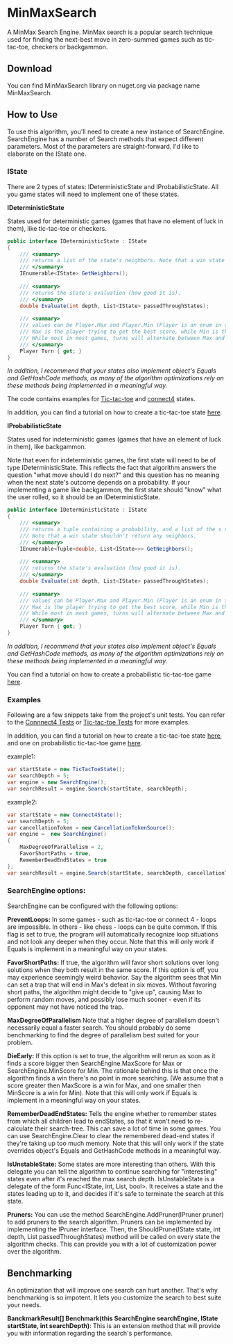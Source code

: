 # MinMaxSearch
A MinMax Search Engine.
MinMax search is a popular search technique used for finding the next-best move in zero-summed games such as tic-tac-toe, checkers or backgammon.

## Download
You can find MinMaxSearch library on nuget.org via package name MinMaxSearch.

## How to Use
To use this algorithm, you'll need to create a new instance of SearchEngine. 
SearchEngine has a number of Search methods that expect different parameters. Most of the parameters are straight-forward. I'd like to elaborate on the IState one.

### IState

There are 2 types of states: IDeterministicState and IProbabilisticState. All you game states will need to implement one of these states.

**IDeterministicState**

States used for deterministic games (games that have no element of luck in them), like tic-tac-toe or checkers.
```csharp
public interface IDeterministicState : IState
{
    /// <summary>
    /// returns a list of the state's neighbors. Note that a win state shouldn't return any neighbors.
    /// </summary>
    IEnumerable<IState> GetNeighbors();
	
    /// <summary>
    /// returns the state's evaluation (how good it is).
    /// </summary>
    double Evaluate(int depth, List<IState> passedThroughStates);
	
    /// <summary>
    /// values can be Player.Max and Player.Min (Player is an enum in the code). 
    /// Max is the player trying to get the best score, while Min is the player trying to get the worst score.
    /// While most in most games, turns will alternate between Max and Min, you can really implement any order you want.
    /// </summary>
    Player Turn { get; }
}
```

*In addition, I recommend that your states also implement object's Equals and GetHashCode methods, as many of the algorithm optimizations rely on these methods being implemented in a meaningful way.*

The code contains examples for [Tic-tac-toe](TicTacToeTests/TicTacToeState.cs) and [connect4](Connect4Tests/Connect4State.cs) states.

In addition, you can find a tutorial on how to create a tic-tac-toe state [here](https://github.com/ZviRosenfeld/MinMaxSearch/wiki/Tic-Tac-Toe-Tutorial).

**IProbabilisticState**

States used for indeterministic games (games that have an element of luck in them), like backgammon.

Note that even for indeterministic games, the first state will need to be of type IDeterministicState. 
This reflects the fact that algorithm answers the question "what move should I do next?" and this question has no meaning when the next state's outcome depends on a probability.
If your implementing a game like backgammon, the first state should "know" what the user rolled, so it should be an IDeterministicState.
```csharp
public interface IDeterministicState : IState
{
    /// <summary>
    /// returns a tuple containing a probability, and a list of the s neighbors for that probability
    /// Note that a win state shouldn't return any neighbors.
    /// </summary>
    IEnumerable<Tuple<double, List<IState>>> GetNeighbors();
	
    /// <summary>
    /// returns the state's evaluation (how good it is).
    /// </summary>
    double Evaluate(int depth, List<IState> passedThroughStates);
	
    /// <summary>
    /// values can be Player.Max and Player.Min (Player is an enum in the code). 
    /// Max is the player trying to get the best score, while Min is the player trying to get the worst score.
    /// While most in most games, turns will alternate between Max and Min, you can really implement any order you want.
    /// </summary>
    Player Turn { get; }
}
```

*In addition, I recommend that your states also implement object's Equals and GetHashCode methods, as many of the algorithm optimizations rely on these methods being implemented in a meaningful way.*

You can find a tutorial on how to create a probabilistic tic-tac-toe game [here](https://github.com/ZviRosenfeld/MinMaxSearch/wiki/Probabilistic-Tic-Tac-Toe-Tutorial).

### Examples
Following are a few snippets take from the project's unit tests. You can refer to the [Connnect4 Tests](Connect4Tests) or [Tic-tac-toe Tests](TicTacToeTests) for more examples.

In addition, you can find a tutorial on how to create a tic-tac-toe state [here](https://github.com/ZviRosenfeld/MinMaxSearch/wiki/Tic-Tac-Toe-Tutorial), and one on probabilistic tic-tac-toe game [here](https://github.com/ZviRosenfeld/MinMaxSearch/wiki/Probabilistic-Tic-Tac-Toe-Tutorial).

example1:
```csharp
var startState = new TicTacToeState();
var searchDepth = 5;
var engine = new SearchEngine();
var searchResult = engine.Search(startState, searchDepth);
```

example2:
```csharp
var startState = new Connect4State();
var searchDepth = 5;
var cancellationToken = new CancellationTokenSource();
var engine =  new SearchEngine()
{
    MaxDegreeOfParallelism = 2,
    FavorShortPaths = true,
	RememberDeadEndStates = true
};
var searchResult = engine.Search(startState, searchDepth, cancellationToken);
```

### SearchEngine options:
SearchEngine can be configured with the following options:

**PreventLoops:**
In some games - such as tic-tac-toe or connect 4 - loops are impossible. In others - like chess - loops can be quite common. If this flag is set to true, the program will automatically recognize loop situations and not look any deeper when they occur.
Note that this will only work if Equals is implement in a meaningful way on your states.

**FavorShortPaths:**
If true, the algorithm will favor short solutions over long solutions when they both result in the same score.
If this option is off, you may experience seemingly weird behavior. Say the algorithm sees that Min can set a trap that will end in Max's defeat in six moves. Without favoring short paths, the algorithm might decide to "give up", causing Max to perform random moves, and possibly lose much sooner - even if its opponent may not have noticed the trap.

**MaxDegreeOfParallelism**
Note that a higher degree of parallelism doesn't necessarily equal a faster search. You should probably do some benchmarking to find the degree of parallelism best suited for your problem.

**DieEarly:**
If this option is set to true, the algorithm will rerun as soon as it finds a score bigger then SearchEngine.MaxScore for Max or SearchEngine.MinScore for Min.
The rationale behind this is that once the algorithm finds a win there's no point in more searching. (We assume that a score greater then MaxScore is a win for Max, and one smaller then MinScore is a win for Min).
Note that this will only work if Equals is implement in a meaningful way on your states.

**RememberDeadEndStates:**
Tells the engine whether to remember states from which all children lead to endStates, so that it won't need to re-calculate their search-tree. 
This can save a lot of time in some games.
You can use SearchEngine.Clear to clear the remembered dead-end states if they're taking up too much memory.
Note that this will only work if the state overrides object's Equals and GetHashCode methods in a meaningful way.

**IsUnstableState:**
Some states are more interesting than others. With this delegate you can tell the algorithm to continue searching for "interesting" states even after it's reached the max search depth.
IsUnstableState is a delegate of the form Func<IState, int, List<IState>, bool>. It receives a state and the states leading up to it, and decides if it's safe to terminate the search at this state.

**Pruners:**
You can use the method SearchEngine.AddPruner(IPruner pruner) to add pruners to the search algorithm.
Pruners can be implemented by implementing the IPruner interface. Then, the ShouldPrune(IState state, int depth, List<IState> passedThroughStates) method will be called on every state the algorithm checks. This can provide you with a lot of customization power over the algorithm.

## Benchmarking
An optimization that will improve one search can hurt another. That's why benchmarking is so impotent. It lets you customize the search to best suite your needs.

**BanckmarkResult[] Benchmark(this SearchEngine searchEngine, IState startState, int searchDepth)**: This is an extension method that will provide you with information regarding the search's performance.
